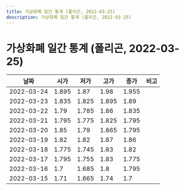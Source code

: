 ```yaml
---
title: 가상화폐 일간 통계 (폴리곤, 2022-03-25)
description: 가상화폐 일간 통계 (폴리곤, 2022-03-25)
---
```


가상화폐 일간 통계 (폴리곤, 2022-03-25)
===

|날짜|시가|저가|고가|종가|비고|
|--|--|--|--|--|--|
|2022-03-24|1.895|1.87|1.98|1.955|    |
|2022-03-23|1.835|1.825|1.895|1.89|    |
|2022-03-22|1.79|1.785|1.86|1.835|    |
|2022-03-21|1.795|1.775|1.825|1.795|    |
|2022-03-20|1.85|1.79|1.865|1.795|    |
|2022-03-19|1.82|1.82|1.87|1.86|    |
|2022-03-18|1.775|1.745|1.83|1.82|    |
|2022-03-17|1.795|1.755|1.83|1.775|    |
|2022-03-16|1.7|1.685|1.8|1.795|    |
|2022-03-15|1.71|1.665|1.74|1.7|    |
